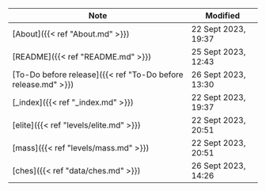 | Note                                              | Modified            |
| ------------------------------------------------- | ------------------- |
| [About]({{< ref "About.md" >}})                               | 22 Sept 2023, 19:37 |
| [README]({{< ref "README.md" >}})                             | 25 Sept 2023, 12:43 |
| [To-Do before release]({{< ref "To-Do before release.md" >}}) | 26 Sept 2023, 13:30 |
| [_index]({{< ref "_index.md" >}})                             | 22 Sept 2023, 19:37 |
| [elite]({{< ref "levels/elite.md" >}})                        | 22 Sept 2023, 20:51 |
| [mass]({{< ref "levels/mass.md" >}})                          | 22 Sept 2023, 20:51 |
| [ches]({{< ref "data/ches.md" >}})                            | 26 Sept 2023, 14:26 |
